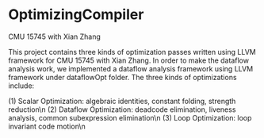 # OptimizingCompiler
CMU 15745 with Xian Zhang

This project contains three kinds of optimization passes written using LLVM framework for CMU 15745 with Xian Zhang.
In order to make the dataflow analysis work, we implemented a dataflow analysis framework using LLVM framework under dataflowOpt folder.
The three kinds of optimizations include:

(1) Scalar Optimization: algebraic identities, constant folding, strength reduction\n
(2) Dataflow Optimization: deadcode elimination, liveness analysis, common subexpression elimination\n
(3) Loop Optimization: loop invariant code motion\n
